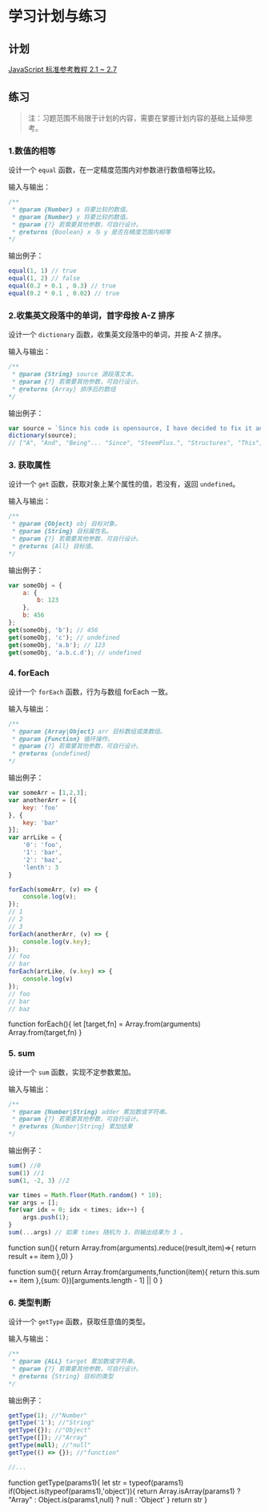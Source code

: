 # 学习计划与练习

## 计划

[JavaScript 标准参考教程 2.1 ~ 2.7](http://javascript.ruanyifeng.com/grammar/basic.html)

## 练习

> 注：习题范围不局限于计划的内容，需要在掌握计划内容的基础上延伸思考。

### 1.数值的相等

设计一个 `equal` 函数，在一定精度范围内对参数进行数值相等比较。

输入与输出：

```js
/**
 * @param {Number} x 将要比较的数值。
 * @param {Number} y 将要比较的数值。
 * @param {?} 若需要其他参数，可自行设计。
 * @returns {Boolean} x 与 y 是否在精度范围内相等
*/
```

输出例子：

```js
equal(1, 1) // true
equal(1, 2) // false
equal(0.2 + 0.1 , 0.3) // true
equal(0.2 * 0.1 , 0.02) // true
```

### 2.收集英文段落中的单词，首字母按 A-Z 排序

设计一个 `dictionary` 函数，收集英文段落中的单词，并按 A-Z 排序。

输入与输出：

```js
/**
 * @param {String} source 源段落文本。
 * @param {?} 若需要其他参数，可自行设计。
 * @returns {Array} 排序后的数组
*/
```

输出例子：

```js
var source = `Since his code is opensource, I have decided to fix it and integrate it into my extension SteemPlus. Our code structures being very different, this was a two men jobs for several weeks but we're finally done.`
dictionary(source);
// ["A", "And", "Being"... "Since", "SteemPlus.", "Structures", "This", "To", "Two", "Very", "Was", "We're", "Weeks"]
```

### 3. 获取属性

设计一个 `get` 函数，获取对象上某个属性的值，若没有，返回 `undefined`。

输入与输出：

```js
/**
 * @param {Object} obj 目标对象。
 * @param {String} 目标属性名。
 * @param {?} 若需要其他参数，可自行设计。
 * @returns {All} 目标值。
*/
```

输出例子：

```js
var someObj = {
    a: {
        b: 123
    },
    b: 456
};
get(someObj, 'b'); // 456
get(someObj, 'c'); // undefined
get(someObj, 'a.b'); // 123
get(someObj, 'a.b.c.d'); // undefined
```

### 4. forEach

设计一个 `forEach` 函数，行为与数组 forEach 一致。

输入与输出：

```js
/**
 * @param {Array|Object} arr 目标数组或类数组。
 * @param {Function} 循环操作。
 * @param {?} 若需要其他参数，可自行设计。
 * @returns {undefined}
*/
```

输出例子：

```js
var someArr = [1,2,3];
var anotherArr = [{
    key: 'foo'
}, {
    key: 'bar'
}];
var arrLike = {
    '0': 'foo',
    '1': 'bar',
    '2': 'baz',
    'lenth': 3
}

forEach(someArr, (v) => {
    console.log(v);
});
// 1
// 2
// 3
forEach(anotherArr, (v) => {
    console.log(v.key);
});
// foo
// bar
forEach(arrLike, (v.key) => {
    console.log(v)
});
// foo
// bar
// baz
```
function forEach(){
    let [target,fn] = Array.from(arguments)
    Array.from(target,fn)
}



### 5. sum

设计一个 `sum` 函数，实现不定参数累加。

输入与输出：

```js
/**
 * @param {Number|String} adder 累加数或字符串。
 * @param {?} 若需要其他参数，可自行设计。
 * @returns {Number|String} 累加结果
*/
```

输出例子：

```js
sum() //0
sum(1) //1
sum(1, -2, 3) //2

var times = Math.floor(Math.random() * 10);
var args = [];
for(var idx = 0; idx < times; idx++) {
    args.push(1);
}
sum(...args) // 如果 times 随机为 3，则输出结果为 3 。
```
function sun(){
    return Array.from(arguments).reduce((result,item)=>{
        return result += item
    },0)
}

function sum(){
    return Array.from(arguments,function(item){
        return this.sum += item
    },{sum: 0})[arguments.length - 1] || 0
}

### 6. 类型判断

设计一个 `getType` 函数，获取任意值的类型。

输入与输出：

```js
/**
 * @param {ALL} target 累加数或字符串。
 * @param {?} 若需要其他参数，可自行设计。
 * @returns {String} 目标的类型
*/
```

输出例子：

```js
getType(1); //"Number"
getType('1'); //"String"
getType({}); //"Object"
getType([]); //"Array"
getType(null); //"null"
getType(() => {}); //"function"

//...
```
function getType(params1){
    let str = typeof(params1)
    if(Object.is(typeof(params1),'object')){
        return Array.isArray(params1) ? "Array" : Object.is(params1,null) ? null : 'Object'
    }
    return str
}